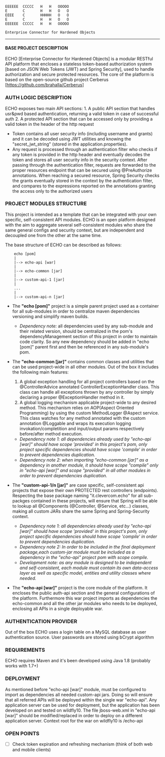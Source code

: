     EEEEEE  CCCCC   H   H   OOOOO
    E       C       H   H   O   O
    EEEE    C       HHHHH   O   O
    E       C       H   H   O   O
    EEEEEE  CCCCC   H   H   OOOOO

    Enterprise Connector for Hardened Objects
    
---

#### BASE PROJECT DESCRIPTION ##
ECHO [Enterprise Connector for Hardened Objects] is a modular RESTful API platform that encloses a stateless token-based authorization system [based on JSON Web Tokens (JWT) and Spring Security], used to handle authorization and secure protected resources.
The core of the platform is based on the open-source github project Cerberus [https://github.com/brahalla/Cerberus]


### AUTH LOGIC DESCRIPTION ###
ECHO exposes two main API sections:
    1. A public API section that handles usr&pwd based authentication, returning a valid token in case of successful auth
    2. A protected API section that can be accessed only by providing a valid token in the header of the http request

- Token contains all user security info (including username and grants) and it can be decoded using JWT utilities and knowing the "secret_jwt_string" (stored in the application.properties).
- Any request is processed through an authentication filter who checks if any token is provided in the http header and eventually decodes the token and stores all user security info in the security context. After passing through the authentication filter, requests are forwarded to the proper resources endpoint that can be secured using @PreAuthorize annotations. When reaching a secured resource, Spring Security checks the grants eventually stored in the context by the authentication filter, and compares to the expressions reported on the annotations granting the access only to the authorized users


### PROJECT MODULES STRUCTURE ###
This project is intended as a template that can be integrated with your own specific, self-consistent API modules. ECHO is an open platform designed with the aim to aggregate several self-consistent modules who share the same general configs and security context, but are independent and decoupled one from the other at the same time.

The base structure of ECHO can be described as follows:
		
		echo [pom]
		|
		|--> echo-api [war]
		|
		|--> echo-common [jar]
		|
		|--> custom-api-1 [jar]
		|
		...
		|
		|--> custom-api-n [jar]

- The **"echo [pom]"** project is a simple parent project used as a container for all sub-modules in order to centralize maven dependencies versioning and simplify maven builds. 
    - *Dependency note:* all dependencies used by any sub-module and their related version, should be centralized in the pom's dependencyManagement section of this project in order to maintain code clarity. So any new dependency should be added in "echo [pom]" parent first and then be referenced in any sub-module's pom.

- The **"echo-common [jar]"** contains common classes and utilities that can be used project-wide in all other modules. Out of the box it includes the following main features:
    1. A global exception handling for all project controllers based on the @ControllerAdvice annotated ControllerExceptionHandler class. This class can handle all exceptions thrown by any controller by simply declaring a proper @ExceptionHandler method in it.
    2. A global logging mechanism applicable project-wide to any desired method. This mechanism relies on AOP(Aspect Oriented Programming) by using the custom MethodLogger @Aspect service. This class watches for any method annotated with the custom annotation @Loggable and wraps its execution logging invokation/completition and input/output params respectively before/after method execution.
    - *Dependency note 1: all dependencies already used by "echo-api [war]" should have scope 'provided' in this project's pom, only project specific dependencies should have scope 'compile' in order to prevent dependencies duplication.*
    - *Dependency note 2: when importing "echo-common [jar]" as a dependency in another module, it should have scope "compile" only in "echo-api [war]" and scope "provided" in all other modules in order to prevent dependencies duplication.*

- The **"custom-api-1/n [jar]"** are case specific, self-consistent api projects that expose their own PROTECTED rest controllers (endpoints). 
Respecting the base package naming "it.clevercom.echo" for all sub-packges contained in these projects, will ensure that Spring will be able to lookup all @Components (@Controller, @Service, etc...) classes, making all custom JARs share the same Spring and Spring-Security context.
    - *Dependency note 1: all dependencies already used by "echo-api [war]" should have scope 'provided' in this project's pom, only project specific dependencies should have scope 'compile' in order to prevent dependencies duplication.*
    - *Dependency note 2: In order to be included in the final deployment package,each custom-jar module must be included as a dependency in the "echo-api" project pom with scope compile.*
    - *Development note: as any module is designed to be independent and self-consistent, each module must contain its own data-access layer as well as specific model, entities and utility classes where needed.*

- The **"echo-api [war]"** project is the core module of the platform. It encloses the public auth-api section and the general configurations of the platform. Furthermore this war project imports as dependencies the echo-common and all the other jar modules who needs to be deployed, enclosing all APIs in a single deployable war.


### AUTHENTICATION PROVIDER ###
Out of the box ECHO uses a login table on a MySQL database as user authentication source. User passwords are stored using bCrypt algorithm


### REQUIREMENTS ###
ECHO requires Maven and it's been developed using Java 1.8 (probably works with 1.7+)


### DEPLOYMENT ###
As mentioned before "echo-api [war]" module, must be configured to import as dependencies all needed custom-api jars. Doing so will ensure that all referred APIs will be deployed within the single war "echo-api". 
Any application server can be used for deployment, but the application has been developed on and tested on wildfly10. The file jboss-web.xml in "echo-api [war]" should be modified/replaced in order to deploy on a different application server. Context root for the war on wildfly10 is /echo-api

### OPEN POINTS ###
- [ ] Check token expiration and refreshing mechanism (think of both web and mobile clients)